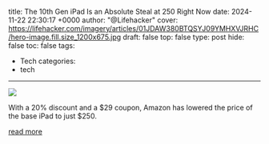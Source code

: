 title: The 10th Gen iPad Is an Absolute Steal at 250 Right Now
date: 2024-11-22 22:30:17 +0000
author: "@Lifehacker"
cover: https://lifehacker.com/imagery/articles/01JDAW380BTQSYJ09YMHXVJRHC/hero-image.fill.size_1200x675.jpg
draft: false
top: false
type: post
hide: false
toc: false
tags:
  - Tech
categories:
  - tech
---

![](https://lifehacker.com/imagery/articles/01JDAW380BTQSYJ09YMHXVJRHC/hero-image.fill.size_1200x675.jpg)

With a 20% discount and a $29 coupon, Amazon has lowered the price of the base iPad to just $250.

[read more](https://lifehacker.com/tech/10th-gen-ipad-deal-black-friday)
